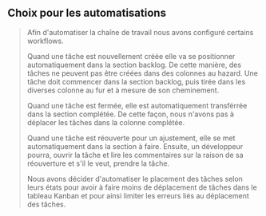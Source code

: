 ## Choix pour les automatisations
>Afin d'automatiser la chaîne de travail nous avons configuré certains workflows. 
>
>Quand une tâche est nouvellement créée elle va se positionner automatiquement dans la section backlog. De cette manière, des tâches ne peuvent pas être créées dans des colonnes au hazard. Une tâche doit commencer dans la section backlog, puis tirée dans les diverses colonne au fur et à mesure de son cheminement.
>
>Quand une tâche est fermée, elle est automatiquement transférrée dans la section complétée. De cette façon, nous n'avons pas à déplacer les tâches dans la colonne complétée.
>
>Quand une tâche est réouverte pour un ajustement, elle se met automatiquement dans la section à faire. Ensuite, un développeur pourra, ouvrir la tâche et lire les commentaires sur la raison de sa réouverture et s'il le veut, prendre la tâche.
>
>Nous avons décider d'automatiser le placement des tâches selon leurs états pour avoir à faire moins de déplacement de tâches dans le tableau Kanban et pour ainsi limiter les erreurs liés au déplacement des tâches.